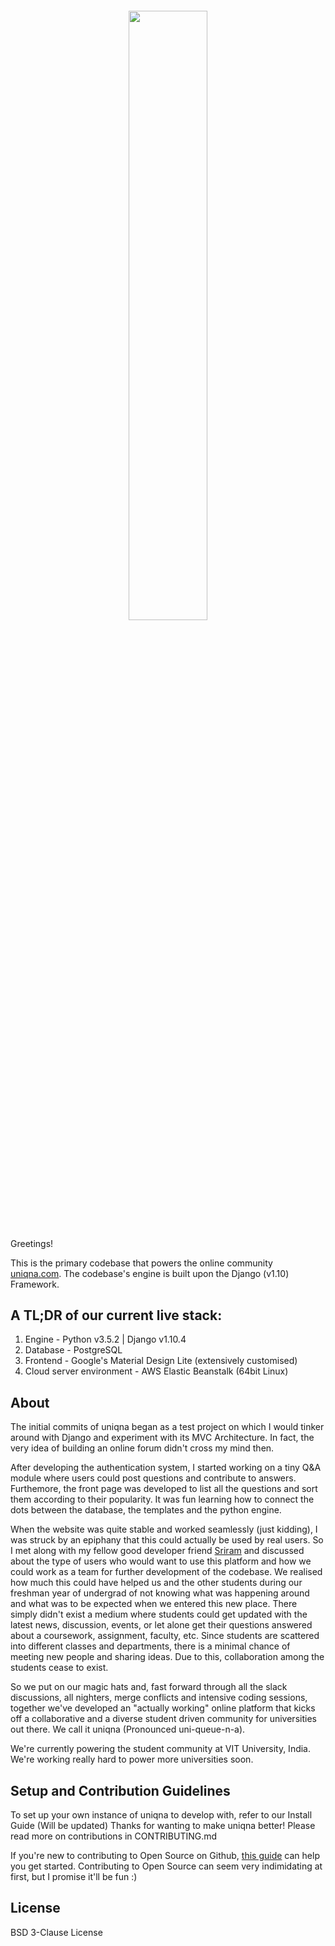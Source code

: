 ####  
<p align="center">
<img src="https://uniqna.com/static/assets/logo_colored.svg" width="50%"></img>
</p>

Greetings!

This is the primary codebase that powers the online community [uniqna.com](https://www.uniqna.com). The codebase's engine is  built upon the Django (v1.10) Framework. 

## A TL;DR of our current live stack:

1. Engine - Python v3.5.2 | Django v1.10.4 
2. Database - PostgreSQL
3. Frontend - Google's Material Design Lite (extensively customised)
4. Cloud server environment - AWS Elastic Beanstalk (64bit Linux)

## About

The initial commits of uniqna began as a test project on which I would tinker around with Django and experiment with its MVC Architecture. In fact, the very idea of building an online forum didn't cross my mind then. 

After developing the authentication system, I started working on a tiny Q&A module where users could post questions and contribute to answers. Furthemore, the front page was developed to list all the questions and sort them according to their popularity. It was fun learning how to connect the dots between the database, the templates and the python engine.

When the website was quite stable and worked seamlessly (just kidding), I was struck by an epiphany that this could actually be used by real users. So I met along with my fellow good developer friend [Sriram](https://github.com/digi0ps) and discussed about the type of users who would want to use this platform and how we could work as a team for further development of the codebase. We realised how much this could have helped us and the other students during our freshman year of undergrad of not knowing what was happening around and what was to be expected when we entered this new place. There simply didn't exist a medium where students could get updated with the latest news, discussion, events, or let alone get their questions answered about a coursework, assignment, faculty, etc. Since students are scattered into different classes and departments, there is a minimal chance of meeting new people and sharing ideas. Due to this, collaboration among the students cease to exist.

So we put on our magic hats and, fast forward through all the slack discussions, all nighters, merge conflicts and intensive coding sessions, together we've developed an "actually working" online platform that kicks off a collaborative and a diverse student driven community for universities out there. We call it uniqna (Pronounced uni-queue-n-a).

We're currently powering the student community at VIT University, India. We're working really hard to power more universities soon.

## Setup and Contribution Guidelines

To set up your own instance of uniqna to develop with, refer to our Install Guide (Will be updated)
Thanks for wanting to make uniqna better! Please read more on contributions in CONTRIBUTING.md

If you're new to contributing to Open Source on Github, [this guide](https://guides.github.com/activities/contributing-to-open-source/) can help you get started. Contributing to Open Source can seem very indimidating at first, but I promise it'll be fun :)

## License

BSD 3-Clause License

